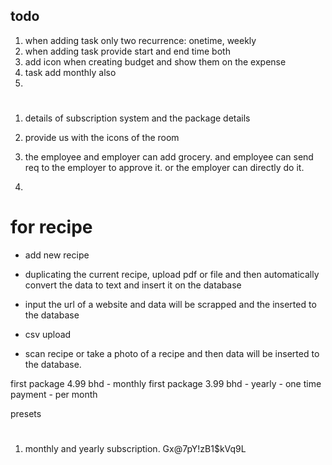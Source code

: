 ## todo

1. when adding task only two recurrence: onetime, weekly
2. when adding task provide start and end time both
3. add icon when creating budget and show them on the expense
4. task add monthly also
5.

#

1. details of subscription system and the package details
2. provide us with the icons of the room
3. the employee and employer can add grocery. and employee can send req to the employer to approve it. or the employer can directly do it.

4.

# for recipe

- add new recipe
- duplicating the current recipe, upload pdf or file and then automatically convert the data to text and insert it on the database

- input the url of a website and data will be scrapped and the inserted to the database
- csv upload
- scan recipe or take a photo of a recipe and then data will be inserted to the database.

first package 4.99 bhd - monthly
first package 3.99 bhd - yearly - one time payment - per month

presets

#

1. monthly and yearly subscription.
   Gx@7pY!zB1$kVq9L
